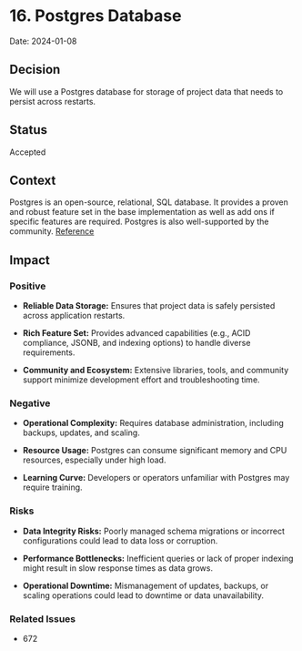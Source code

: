 # 16. Postgres Database

Date: 2024-01-08

## Decision

We will use a Postgres database for storage of project data that needs to persist across restarts.

## Status

Accepted

## Context

Postgres is an open-source, relational, SQL database. It provides a proven and robust feature set in the base implementation as well as add ons if specific features are required. Postgres is also well-supported by the community.
[Reference](https://www.postgresql.org/docs/)

## Impact


### Positive

- **Reliable Data Storage:** Ensures that project data is safely persisted across application restarts. 


- **Rich Feature Set:** Provides advanced capabilities (e.g., ACID compliance, JSONB, and indexing options) to handle diverse requirements. 


- **Community and Ecosystem:** Extensive libraries, tools, and community support minimize development effort and troubleshooting time.


### Negative

- **Operational Complexity:** Requires database administration, including backups, updates, and scaling.


- **Resource Usage:** Postgres can consume significant memory and CPU resources, especially under high load.


- **Learning Curve:** Developers or operators unfamiliar with Postgres may require training.


### Risks

- **Data Integrity Risks:** Poorly managed schema migrations or incorrect configurations could lead to data loss or corruption.


- **Performance Bottlenecks:** Inefficient queries or lack of proper indexing might result in slow response times as data grows. 


- **Operational Downtime:** Mismanagement of updates, backups, or scaling operations could lead to downtime or data unavailability.


### Related Issues

- 672
